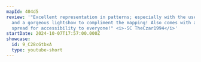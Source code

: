 ```yaml
---
mapId: 404d5
review: '"Excellent representation in patterns; especially with the use of arcs,
  and a gorgeous lightshow to compliment the mapping! Also comes with a full
  spread for accessibility to everyone!" <i>-SC TheCzar1994</i>'
startDate: 2024-10-07T17:57:00.000Z
showcase:
  id: 9_C28cGtbxA
  type: youtube-short
---
```

